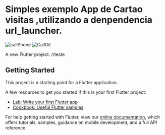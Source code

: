 # Simples exemplo App de Cartao visitas ,utilizando a denpendencia url_launcher.

![callPhone](https://user-images.githubusercontent.com/98062365/152444099-d253a7e2-60e7-41c9-9f01-6f73b7e29152.gif)
![CallGit](https://user-images.githubusercontent.com/98062365/152444679-b9b39155-3102-48f5-9475-76f4083f6677.gif)


A new Flutter project.
//teste
## Getting Started

This project is a starting point for a Flutter application.

A few resources to get you started if this is your first Flutter project:

- [Lab: Write your first Flutter app](https://flutter.dev/docs/get-started/codelab)
- [Cookbook: Useful Flutter samples](https://flutter.dev/docs/cookbook)

For help getting started with Flutter, view our
[online documentation](https://flutter.dev/docs), which offers tutorials,
samples, guidance on mobile development, and a full API reference.
